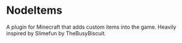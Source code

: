 # NodeItems
A plugin for Minecraft that adds custom items into the game. Heavily inspired by Slimefun by TheBusyBiscuit.
